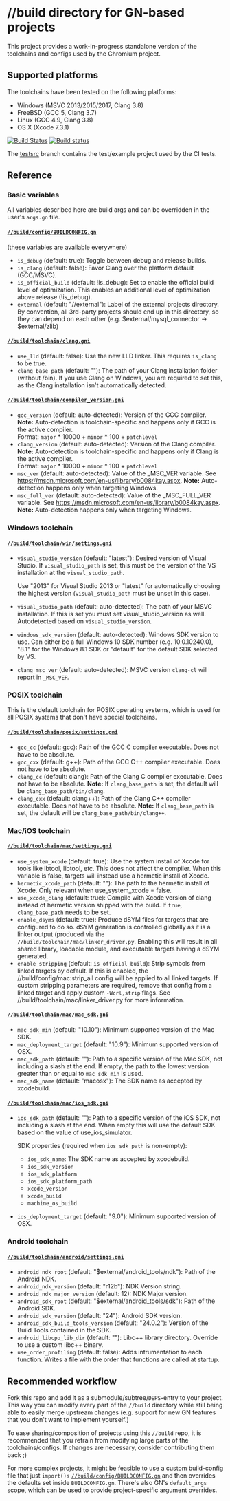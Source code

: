 # //build directory for GN-based projects

This project provides a work-in-progress standalone version of the toolchains and configs used by the Chromium project.

## Supported platforms

The toolchains have been tested on the following platforms:

* Windows (MSVC 2013/2015/2017, Clang 3.8)
* FreeBSD (GCC 5, Clang 3.7)
* Linux (GCC 4.9, Clang 3.8)
* OS X (Xcode 7.3.1)

[![Build Status](https://travis-ci.org/timniederhausen/gn-build.svg?branch=master)](https://travis-ci.org/timniederhausen/gn-build)
[![Build status](https://ci.appveyor.com/api/projects/status/jpot0c7wp6e78lkk/branch/master?svg=true)](https://ci.appveyor.com/project/timniederhausen/gn-build)

The [testsrc](https://github.com/timniederhausen/gn-build/tree/testsrc)
branch contains the test/example project used by the CI tests.

## Reference

### Basic variables

All variables described here are build args and can be overridden in the user's
`args.gn` file.

#### [`//build/config/BUILDCONFIG.gn`](config/BUILDCONFIG.gn)

(these variables are available everywhere)

* `is_debug` (default: true): Toggle between debug and release builds.
* `is_clang` (default: false): Favor Clang over the platform default (GCC/MSVC).
* `is_official_build` (default: !is_debug): Set to enable the official build
  level of optimization. This enables an additional level of optimization above
  release (!is_debug).
* `external` (default: "//external"): Label of the external projects directory.
  By convention, all 3rd-party projects should end up in this directory, so they
  can depend on each other (e.g. $external/mysql_connector -> $external/zlib)

#### [`//build/toolchain/clang.gni`](toolchain/clang.gni)

* `use_lld` (default: false): Use the new LLD linker.
  This requires `is_clang` to be true.
* `clang_base_path` (default: ""): The path of your Clang installation folder
  (without /bin). If you use Clang on Windows, you are required to set this,
  as the Clang installation isn't automatically detected.

#### [`//build/toolchain/compiler_version.gni`](toolchain/compiler_version.gni)

* `gcc_version` (default: auto-detected): Version of the GCC compiler.
  **Note:** Auto-detection is toolchain-specific and happens only if GCC is the
  active compiler. <br>
  Format: `major` * 10000 + `minor` * 100 + `patchlevel`
* `clang_version` (default: auto-detected): Version of the Clang compiler.
  **Note:** Auto-detection is toolchain-specific and happens only if Clang is
  the active compiler. <br>
  Format: `major` * 10000 + `minor` * 100 + `patchlevel`
* `msc_ver` (default: auto-detected): Value of the _MSC_VER variable.
  See https://msdn.microsoft.com/en-us/library/b0084kay.aspx.
  **Note:** Auto-detection happens only when targeting Windows.
* `msc_full_ver` (default: auto-detected): Value of the _MSC_FULL_VER variable.
  See https://msdn.microsoft.com/en-us/library/b0084kay.aspx.
  **Note:** Auto-detection happens only when targeting Windows.

### Windows toolchain

#### [`//build/toolchain/win/settings.gni`](toolchain/win/settings.gni)

* `visual_studio_version` (default: "latest"): Desired version of Visual Studio.
  If `visual_studio_path` is set, this must be the version of the VS installation
  at the `visual_studio_path`.

  Use "2013" for Visual Studio 2013 or "latest" for automatically choosing the
  highest version (`visual_studio_path` must be unset in this case).
* `visual_studio_path` (default: auto-detected): The path of your MSVC installation.
  If this is set you must set visual_studio_version as well.
  Autodetected based on `visual_studio_version`.
* `windows_sdk_version` (default: auto-detected): Windows SDK version to use.
  Can either be a full Windows 10 SDK number (e.g. 10.0.10240.0),
  "8.1" for the Windows 8.1 SDK or "default" for the default SDK selected by VS.
* `clang_msc_ver` (default: auto-detected): MSVC version `clang-cl` will report
  in `_MSC_VER`.

### POSIX toolchain

This is the default toolchain for POSIX operating systems,
which is used for all POSIX systems that don't have special toolchains.

#### [`//build/toolchain/posix/settings.gni`](toolchain/posix/settings.gni)

* `gcc_cc` (default: gcc): Path of the GCC C compiler executable.
  Does not have to be absolute.
* `gcc_cxx` (default: g++): Path of the GCC C++ compiler executable.
  Does not have to be absolute.
* `clang_cc` (default: clang): Path of the Clang C compiler executable.
  Does not have to be absolute. **Note:** If `clang_base_path` is set,
  the default will be `clang_base_path/bin/clang`.
* `clang_cxx` (default: clang++): Path of the Clang C++ compiler executable.
  Does not have to be absolute. **Note:** If `clang_base_path` is set,
  the default will be `clang_base_path/bin/clang++`.

### Mac/iOS toolchain

#### [`//build/toolchain/mac/settings.gni`](toolchain/mac/settings.gni)

* `use_system_xcode` (default: true): Use the system install of Xcode for tools
  like ibtool, libtool, etc. This does not affect the compiler. When this
  variable is false, targets will instead use a hermetic install of Xcode.
* `hermetic_xcode_path` (default: ""): The path to the hermetic install of
  Xcode. Only relevant when use_system_xcode = false.
* `use_xcode_clang` (default: true): Compile with Xcode version of clang
  instead of hermetic version shipped with the build. If `true`,
  `clang_base_path` needs to be set.
* `enable_dsyms` (default: true): Produce dSYM files for targets that are
  configured to do so. dSYM generation is controlled globally as it is a
  linker output (produced via the `//build/toolchain/mac/linker_driver.py`.
  Enabling this will result in all shared library, loadable module, and
  executable targets having a dSYM generated.
* `enable_stripping` (default: `is_official_build`): Strip symbols from linked
  targets by default. If this is enabled, the //build/config/mac:strip_all
  config will be applied to all linked targets. If custom stripping parameters
  are required, remove that config from a linked target and apply custom
  `-Wcrl,strip` flags. See //build/toolchain/mac/linker_driver.py for more
  information.

#### [`//build/toolchain/mac/mac_sdk.gni`](toolchain/mac/mac_sdk.gni)

* `mac_sdk_min` (default: "10.10"): Minimum supported version of the Mac SDK.
* `mac_deployment_target` (default: "10.9"): Minimum supported version of OSX.
* `mac_sdk_path` (default: ""): Path to a specific version of the Mac SDK, not
  including a slash at the end. If empty, the path to the lowest version
  greater than or equal to `mac_sdk_min` is used.
* `mac_sdk_name` (default: "macosx"): The SDK name as accepted by xcodebuild.

#### [`//build/toolchain/mac/ios_sdk.gni`](toolchain/mac/ios_sdk.gni)

* `ios_sdk_path` (default: ""): Path to a specific version of the iOS SDK, not
  including a slash at the end. When empty this will use the default SDK based
  on the value of use_ios_simulator.

  SDK properties (required when `ios_sdk_path` is non-empty):

  * `ios_sdk_name`: The SDK name as accepted by xcodebuild.
  * `ios_sdk_version`
  * `ios_sdk_platform`
  * `ios_sdk_platform_path`
  * `xcode_version`
  * `xcode_build`
  * `machine_os_build`

* `ios_deployment_target` (default: "9.0"): Minimum supported version of OSX.

### Android toolchain

#### [`//build/toolchain/android/settings.gni`](toolchain/android/settings.gni)

* `android_ndk_root` (default: "$external/android_tools/ndk"):
  Path of the Android NDK.
* `android_ndk_version` (default: "r12b"): NDK Version string.
* `android_ndk_major_version` (default: 12): NDK Major version.
* `android_sdk_root` (default: "$external/android_tools/sdk"):
  Path of the Android SDK.
* `android_sdk_version` (default: "24"): Android SDK version.
* `android_sdk_build_tools_version` (default: "24.0.2"):
  Version of the Build Tools contained in the SDK.
* `android_libcpp_lib_dir` (default: ""): Libc++ library directory.
  Override to use a custom libc++ binary.
* `use_order_profiling` (default: false): Adds intrumentation to each function.
  Writes a file with the order that functions are called at startup.

## Recommended workflow

Fork this repo and add it as a submodule/subtree/`DEPS`-entry to your project.
This way you can modify every part of the `//build` directory while still being
able to easily merge upstream changes (e.g. support for new GN features that
you don't want to implement yourself.)

To ease sharing/composition of projects using this `//build` repo,
it is recommended that you refrain from modifying large parts of the toolchains/configs.
If changes are necessary, consider contributing them back ;)

For more complex projects, it might be feasible to use a custom build-config file
that just `import()s` [`//build/config/BUILDCONFIG.gn`](config/BUILDCONFIG.gn) and then overrides
the defaults set inside `BUILDCONFIG.gn`. There's also GN's `default_args` scope, which can be used
to provide project-specific argument overrides.
